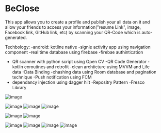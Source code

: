 # BeClose
This app allows you to create a profile and publish your all data on it and allow your friends to access your information("resume Link", image, Facebook link, GitHub link, etc) by scanning your QR-Code which is auto-generated.

Techbology:
-android: kotline native
-signle activity app using navigation component
-real time database using firebase
-firebae authintication
- QR scanner with python script using Open CV
-QR Code Generator 
-kotlin coroutines and retrofit
-clean archticture using MVVM and Life data
-Data Binding
-chashing data using Room database and pagination technique
-Push notification using FCM
- dependancy injection using dagger hilt
-Repositry Pattern
-Fresco Library


![image](https://user-images.githubusercontent.com/49350237/107760147-fa97a780-6d31-11eb-8de8-db6a39e6f170.png)

![image](https://user-images.githubusercontent.com/49350237/107759959-b4424880-6d31-11eb-945f-8c04c175cc23.png)
![image](https://user-images.githubusercontent.com/49350237/107760035-d2a84400-6d31-11eb-8322-55c2a2964632.png)
![image](https://user-images.githubusercontent.com/49350237/107760334-3a5e8f00-6d32-11eb-85e0-c90950d96414.png)

![image](https://user-images.githubusercontent.com/49350237/107760261-2024b100-6d32-11eb-9f2b-9387c73e2f72.png)
![image](https://user-images.githubusercontent.com/49350237/107760357-464a5100-6d32-11eb-9312-706377487469.png)

![image](https://user-images.githubusercontent.com/49350237/107760065-de940600-6d31-11eb-8d6c-51154076627d.png)
![image](https://user-images.githubusercontent.com/49350237/107760115-efdd1280-6d31-11eb-9f25-c6199ac68ede.png)
![image](https://user-images.githubusercontent.com/49350237/107760202-0edba480-6d32-11eb-8496-733d5cf140bd.png)
![image](https://user-images.githubusercontent.com/49350237/107760295-2c107300-6d32-11eb-9453-160dea5fb2eb.png)


